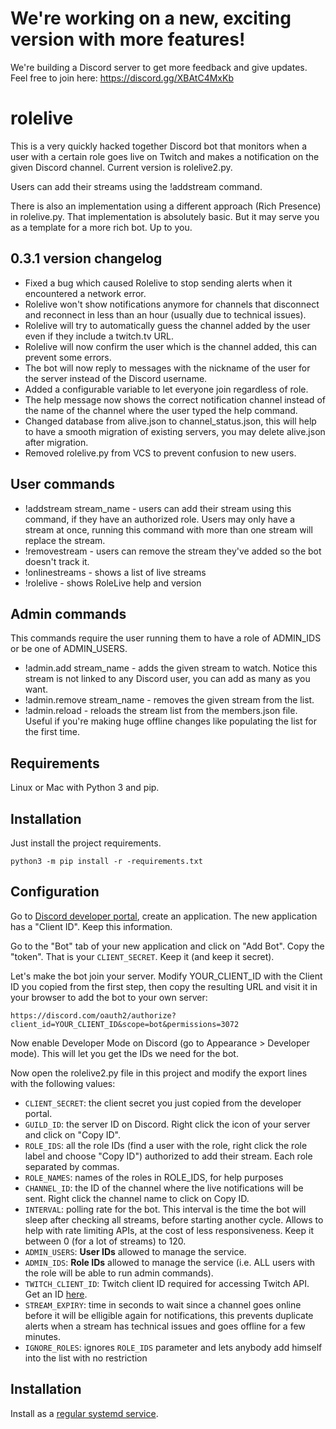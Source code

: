 # We're working on a new, exciting version with more features!

We're building a Discord server to get more feedback and give updates. Feel free to join here: https://discord.gg/XBAtC4MxKb

# rolelive

This is a very quickly hacked together Discord bot that monitors when a user with a certain role goes live on Twitch and makes a notification on the given Discord channel. Current version is rolelive2.py.

Users can add their streams using the !addstream command.

There is also an implementation using a different approach (Rich Presence) in rolelive.py. That implementation is absolutely basic. But it may serve you as a template for a more rich bot. Up to you.

## 0.3.1 version changelog

- Fixed a bug which caused Rolelive to stop sending alerts when it encountered a network error.
- Rolelive won't show notifications anymore for channels that disconnect and reconnect in less than an hour (usually due to technical issues).
- Rolelive will try to automatically guess the channel added by the user even if they include a twitch.tv URL.
- Rolelive will now confirm the user which is the channel added, this can prevent some errors.
- The bot will now reply to messages with the nickname of the user for the server instead of the Discord username.
- Added a configurable variable to let everyone join regardless of role.
- The help message now shows the correct notification channel instead of the name of the channel where the user typed the help command.
- Changed database from alive.json to channel_status.json, this will help to have a smooth migration of existing servers, you may delete alive.json after migration.
- Removed rolelive.py from VCS to prevent confusion to new users.

## User commands

* !addstream stream_name - users can add their stream using this command, if they have an authorized role. Users may only have a stream at once, running this command with more than one stream will replace the stream.
* !removestream - users can remove the stream they've added so the bot doesn't track it.
* !onlinestreams - shows a list of live streams
* !rolelive - shows RoleLive help and version

## Admin commands

This commands require the user running them to have a role of ADMIN_IDS or be one of ADMIN_USERS.

* !admin.add stream_name - adds the given stream to watch. Notice this stream is not linked to any Discord user, you can add as many as you want.
* !admin.remove stream_name - removes the given stream from the list.
* !admin.reload - reloads the stream list from the members.json file. Useful if you're making huge offline changes like populating the list for the first time.

## Requirements

Linux or Mac with Python 3 and pip.

## Installation

Just install the project requirements.

```
python3 -m pip install -r -requirements.txt
```

## Configuration

Go to [Discord developer portal](https://discord.com/developers/applications), create an application. The new application has a "Client ID". Keep this information.

Go to the "Bot" tab of your new application and click on "Add Bot". Copy the "token". That is your ``CLIENT_SECRET``. Keep it (and keep it secret).

Let's make the bot join your server. Modify YOUR_CLIENT_ID with the Client ID you copied from the first step, then copy the resulting URL and visit it in your browser to add the bot to your own server:

```
https://discord.com/oauth2/authorize?client_id=YOUR_CLIENT_ID&scope=bot&permissions=3072
```

Now enable Developer Mode on Discord (go to Appearance > Developer mode). This will let you get the IDs we need for the bot.

Now open the rolelive2.py file in this project and modify the export lines with the following values:

* ``CLIENT_SECRET``: the client secret you just copied from the developer portal.
* ``GUILD_ID``: the server ID on Discord. Right click the icon of your server and click on "Copy ID".
* ``ROLE_IDS``: all the role IDs (find a user with the role, right click the role label and choose "Copy ID") authorized to add their stream. Each role separated by commas.
* ``ROLE_NAMES``: names of the roles in ROLE_IDS, for help purposes
* ``CHANNEL_ID``: the ID of the channel where the live notifications will be sent. Right click the channel name to click on Copy ID.
* ``INTERVAL``: polling rate for the bot. This interval is the time the bot will sleep after checking all streams, before starting another cycle. Allows to help with rate limiting APIs, at the cost of less responsiveness. Keep it between 0 (for a lot of streams) to 120.
* ``ADMIN_USERS``: **User IDs** allowed to manage the service.
* ``ADMIN_IDS``: **Role IDs** allowed to manage the service (i.e. ALL users with the role will be able to run admin commands).
* ``TWITCH_CLIENT_ID``: Twitch client ID required for accessing Twitch API. Get an ID [here](https://dev.twitch.tv/console/apps).
* ``STREAM_EXPIRY``: time in seconds to wait since a channel goes online before it will be elligible again for notifications, this prevents duplicate alerts when a stream has technical issues and goes offline for a few minutes.
* ``IGNORE_ROLES``: ignores ``ROLE_IDS`` parameter and lets anybody add himself into the list with no restriction

## Installation

Install as a [regular systemd service](https://medium.com/@benmorel/creating-a-linux-service-with-systemd-611b5c8b91d6).
